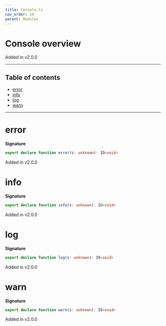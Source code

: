 ```yaml
---
title: Console.ts
nav_order: 19
parent: Modules
---
```


# Console overview

Added in v2.0.0

---

<h2 class="text-delta">Table of contents</h2>

- [error](#error)
- [info](#info)
- [log](#log)
- [warn](#warn)

---

# error

**Signature**

```ts
export declare function error(s: unknown): IO<void>
```

Added in v2.0.0

# info

**Signature**

```ts
export declare function info(s: unknown): IO<void>
```

Added in v2.0.0

# log

**Signature**

```ts
export declare function log(s: unknown): IO<void>
```

Added in v2.0.0

# warn

**Signature**

```ts
export declare function warn(s: unknown): IO<void>
```

Added in v2.0.0
